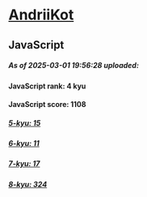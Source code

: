 # [AndriiKot](https://www.codewars.com/users/AndriiKot) 

## JavaScript

##### As of 2025-03-01 19:56:28 uploaded:

#### JavaScript rank: 4 kyu

#### JavaScript score: 1108

##### [5-kyu: 15](https://github.com/AndriiKot/JavaScript__CodeWars/tree/main/kyu-5)

##### [6-kyu: 11](https://github.com/AndriiKot/JavaScript__CodeWars/tree/main/kyu-6)

##### [7-kyu: 17](https://github.com/AndriiKot/JavaScript__CodeWars/tree/main/kyu-7)

##### [8-kyu: 324](https://github.com/AndriiKot/JavaScript__CodeWars/tree/main/kyu-8)


